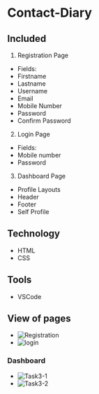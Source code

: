 # Contact-Diary

## Included
1. Registration Page
- Fields:
- Firstname
- Lastname
- Username
- Email
- Mobile Number
- Password
- Confirm Password

2. Login Page
- Fields: 
- Mobile number
- Password

3. Dashboard Page
- Profile Layouts
- Header
- Footer
- Self Profile

## Technology 
- HTML
- CSS

## Tools
- VSCode

## View of pages

- ![Registration](https://user-images.githubusercontent.com/90201757/174842639-bc0a7d1d-6044-4dd1-a6cf-4d9de5031ef5.JPG)
- ![login](https://user-images.githubusercontent.com/90201757/174842663-46d001bd-d1c6-4819-a40d-108296fbe2db.JPG)

### Dashboard
- ![Task3-1](https://user-images.githubusercontent.com/90201757/177171665-f386798e-3dd3-42b8-8669-52fa458f8e9f.JPG)
- ![Task3-2](https://user-images.githubusercontent.com/90201757/177171693-835c7597-6d93-4d96-9b7b-91196f13cc99.JPG)
